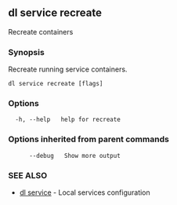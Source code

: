 ## dl service recreate

Recreate containers

### Synopsis

Recreate running service containers.

```
dl service recreate [flags]
```

### Options

```
  -h, --help   help for recreate
```

### Options inherited from parent commands

```
      --debug   Show more output
```

### SEE ALSO

* [dl service](dl_service.md)     - Local services configuration


